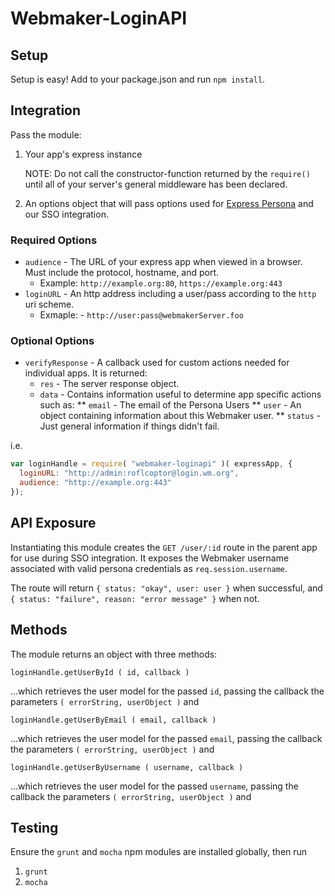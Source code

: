 Webmaker-LoginAPI
============

## Setup

Setup is easy!  Add to your package.json and run `npm install`.

## Integration

Pass the module:

1. Your app's express instance

    NOTE: Do not call the constructor-function returned by the `require()` until all of your server's general middleware has been declared.

2. An options object that will pass options used for [Express Persona](https://github.com/jbuck/express-persona) and our SSO integration.

### Required Options

* `audience` - The URL of your express app when viewed in a browser. Must include the protocol, hostname, and port.
  * Example: `http://example.org:80`, `https://example.org:443`
* `loginURL` - An http address including a user/pass according to the `http` uri scheme.
  * Exmaple: - `http://user:pass@webmakerServer.foo`

### Optional Options
* `verifyResponse` - A callback used for custom actions needed for individual apps. It is returned:
  * `res` - The server response object.
  * `data` - Contains information useful to determine app specific actions such as:
    ** `email` - The email of the Persona Users
    ** `user` - An object containing information about this Webmaker user.
    ** `status` - Just general information if things didn't fail.

i.e.

```javascript
var loginHandle = require( "webmaker-loginapi" )( expressApp, {
  loginURL: "http://admin:roflcoptor@login.wm.org",
  audience: "http://example.org:443"
});
```

## API Exposure

Instantiating this module creates the `GET /user/:id` route in the parent app for use during SSO integration. It exposes the Webmaker username associated with valid persona credentials as `req.session.username`.

The route will return `{ status: "okay", user: user }` when successful, and `{ status: "failure", reason: "error message" }` when not.

## Methods

The module returns an object with three methods:

`loginHandle.getUserById ( id, callback )`

 ...which retrieves the user model for the passed `id`, passing the callback the parameters `( errorString, userObject )` and

`loginHandle.getUserByEmail ( email, callback )`

 ...which retrieves the user model for the passed `email`, passing the callback the parameters `( errorString, userObject )` and

`loginHandle.getUserByUsername ( username, callback )`

 ...which retrieves the user model for the passed `username`, passing the callback the parameters `( errorString, userObject )` and

## Testing

Ensure the `grunt` and `mocha` npm modules are installed globally, then run

1.  `grunt`
2.  `mocha`
